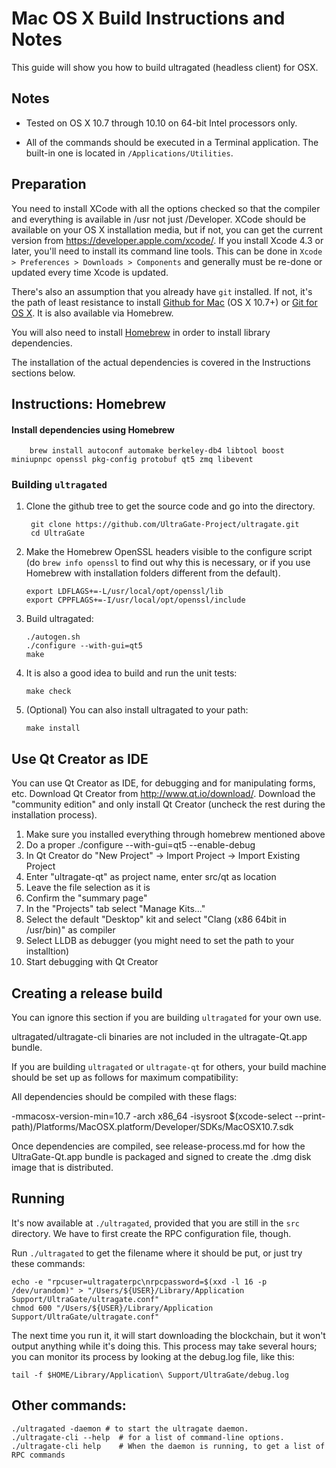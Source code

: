 Mac OS X Build Instructions and Notes
====================================
This guide will show you how to build ultragated (headless client) for OSX.

Notes
-----

* Tested on OS X 10.7 through 10.10 on 64-bit Intel processors only.

* All of the commands should be executed in a Terminal application. The
built-in one is located in `/Applications/Utilities`.

Preparation
-----------

You need to install XCode with all the options checked so that the compiler
and everything is available in /usr not just /Developer. XCode should be
available on your OS X installation media, but if not, you can get the
current version from https://developer.apple.com/xcode/. If you install
Xcode 4.3 or later, you'll need to install its command line tools. This can
be done in `Xcode > Preferences > Downloads > Components` and generally must
be re-done or updated every time Xcode is updated.

There's also an assumption that you already have `git` installed. If
not, it's the path of least resistance to install [Github for Mac](https://mac.github.com/)
(OS X 10.7+) or
[Git for OS X](https://code.google.com/p/git-osx-installer/). It is also
available via Homebrew.

You will also need to install [Homebrew](http://brew.sh) in order to install library
dependencies.

The installation of the actual dependencies is covered in the Instructions
sections below.

Instructions: Homebrew
----------------------

#### Install dependencies using Homebrew

        brew install autoconf automake berkeley-db4 libtool boost miniupnpc openssl pkg-config protobuf qt5 zmq libevent

### Building `ultragated`

1. Clone the github tree to get the source code and go into the directory.

        git clone https://github.com/UltraGate-Project/ultragate.git
        cd UltraGate

2.  Make the Homebrew OpenSSL headers visible to the configure script  (do ```brew info openssl``` to find out why this is necessary, or if you use Homebrew with installation folders different from the default).

        export LDFLAGS+=-L/usr/local/opt/openssl/lib
        export CPPFLAGS+=-I/usr/local/opt/openssl/include

3.  Build ultragated:

        ./autogen.sh
        ./configure --with-gui=qt5
        make

4.  It is also a good idea to build and run the unit tests:

        make check

5.  (Optional) You can also install ultragated to your path:

        make install

Use Qt Creator as IDE
------------------------
You can use Qt Creator as IDE, for debugging and for manipulating forms, etc.
Download Qt Creator from http://www.qt.io/download/. Download the "community edition" and only install Qt Creator (uncheck the rest during the installation process).

1. Make sure you installed everything through homebrew mentioned above
2. Do a proper ./configure --with-gui=qt5 --enable-debug
3. In Qt Creator do "New Project" -> Import Project -> Import Existing Project
4. Enter "ultragate-qt" as project name, enter src/qt as location
5. Leave the file selection as it is
6. Confirm the "summary page"
7. In the "Projects" tab select "Manage Kits..."
8. Select the default "Desktop" kit and select "Clang (x86 64bit in /usr/bin)" as compiler
9. Select LLDB as debugger (you might need to set the path to your installtion)
10. Start debugging with Qt Creator

Creating a release build
------------------------
You can ignore this section if you are building `ultragated` for your own use.

ultragated/ultragate-cli binaries are not included in the ultragate-Qt.app bundle.

If you are building `ultragated` or `ultragate-qt` for others, your build machine should be set up
as follows for maximum compatibility:

All dependencies should be compiled with these flags:

 -mmacosx-version-min=10.7
 -arch x86_64
 -isysroot $(xcode-select --print-path)/Platforms/MacOSX.platform/Developer/SDKs/MacOSX10.7.sdk

Once dependencies are compiled, see release-process.md for how the UltraGate-Qt.app
bundle is packaged and signed to create the .dmg disk image that is distributed.

Running
-------

It's now available at `./ultragated`, provided that you are still in the `src`
directory. We have to first create the RPC configuration file, though.

Run `./ultragated` to get the filename where it should be put, or just try these
commands:

    echo -e "rpcuser=ultragaterpc\nrpcpassword=$(xxd -l 16 -p /dev/urandom)" > "/Users/${USER}/Library/Application Support/UltraGate/ultragate.conf"
    chmod 600 "/Users/${USER}/Library/Application Support/UltraGate/ultragate.conf"

The next time you run it, it will start downloading the blockchain, but it won't
output anything while it's doing this. This process may take several hours;
you can monitor its process by looking at the debug.log file, like this:

    tail -f $HOME/Library/Application\ Support/UltraGate/debug.log

Other commands:
-------

    ./ultragated -daemon # to start the ultragate daemon.
    ./ultragate-cli --help  # for a list of command-line options.
    ./ultragate-cli help    # When the daemon is running, to get a list of RPC commands
